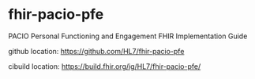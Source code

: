 # fhir-pacio-pfe
PACIO Personal Functioning and Engagement FHIR Implementation Guide

github location: https://github.com/HL7/fhir-pacio-pfe

cibuild location: https://build.fhir.org/ig/HL7/fhir-pacio-pfe/ 
